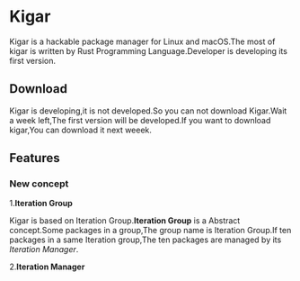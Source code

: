 # Kigar

Kigar is a hackable package manager for Linux and macOS.The most of kigar is written by Rust Programming Language.Developer is developing its first version.

## Download

Kigar is developing,it is not developed.So you can not download Kigar.Wait a week left,The first version will be developed.If you want to download kigar,You can download it next weeek.

## Features

### New concept

1.**Iteration Group**

Kigar is based on Iteration Group.**Iteration Group** is a Abstract concept.Some packages in a group,The group name is Iteration Group.If ten packages in a same Iteration group,The ten packages are managed by its *Iteration Manager*.

2.**Iteration Manager**

